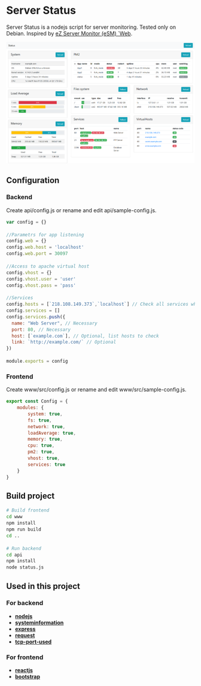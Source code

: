 # Server Status

Server Status is a nodejs script for server monitoring. Tested only on Debian. Inspired by [eZ Server Monitor (eSM) `Web](https://www.ezservermonitor.com/esm-web/features).

![](img/fake-status.png)

## Configuration

### Backend
Create api/config.js or rename and edit api/sample-config.js.
```js
var config = {}

//Parametrs for app listening
config.web = {}
config.web.host = 'localhost'
config.web.port = 30097

//Access to apache virtual host
config.vhost = {}
config.vhost.user = 'user'
config.vhost.pass = 'pass'

//Services
config.hosts = [`218.108.149.373`,`localhost`] // Check all services whith this hosts
config.services = []
config.services.push({
  name: "Web Server", // Necessary
  port: 80, // Necessary
  host: [`example.com`], // Optional, list hosts to check
  link: `http://example.com/` // Optional
})

module.exports = config
```

### Frontend
Create www/src/config.js or rename and edit www/src/sample-config.js.
```js
export const Config = {
    modules: {
        system: true,
        fs: true,
        network: true,
        loadAverage: true,
        memory: true,
        cpu: true,
        pm2: true,
        vhost: true,
        services: true
    }
}
```

## Build project

```sh
# Build frontend
cd www
npm install
npm run build
cd ..

# Run backend
cd api
npm install
node status.js 
```

## Used in this project

### For backend

- **[nodejs](https://nodejs.org)**
- **[systeminformation](https://github.com/sebhildebrandt/systeminformation)**
- **[express](https://expressjs.com/)**
- **[request](https://github.com/request/request)**
- **[tcp-port-used](https://github.com/stdarg/tcp-port-used)**

### For frontend

- **[reactjs](https://reactjs.org/)**
- **[bootstrap](https://getbootstrap.com/)**
